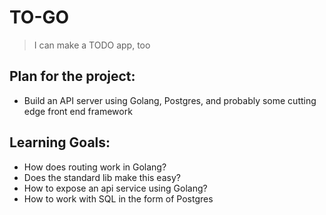 # TO-GO

> I can make a
> TODO app, too

## Plan for the project:
* Build an API server using Golang, Postgres, and probably some cutting edge front end framework

## Learning Goals:
* How does routing work in Golang? 
* Does the standard lib make this easy?
* How to expose an api service using Golang?
* How to work with SQL in the form of Postgres